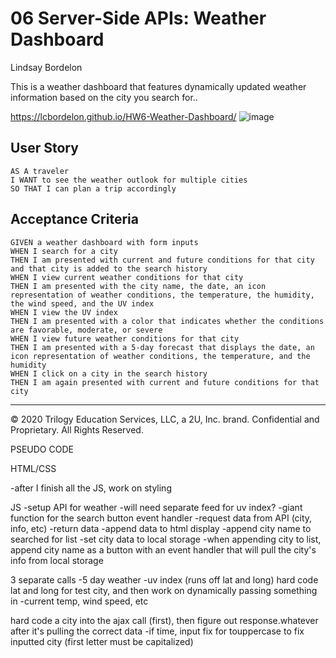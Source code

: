 # 06 Server-Side APIs: Weather Dashboard

Lindsay Bordelon

This is a weather dashboard that features dynamically updated weather information based on the city you search for..

https://lcbordelon.github.io/HW6-Weather-Dashboard/
![image](https://user-images.githubusercontent.com/71234155/98620096-da36f780-22c1-11eb-8646-4ead7d8be6bf.png)

## User Story

```
AS A traveler
I WANT to see the weather outlook for multiple cities
SO THAT I can plan a trip accordingly
```

## Acceptance Criteria

```
GIVEN a weather dashboard with form inputs
WHEN I search for a city
THEN I am presented with current and future conditions for that city and that city is added to the search history
WHEN I view current weather conditions for that city
THEN I am presented with the city name, the date, an icon representation of weather conditions, the temperature, the humidity, the wind speed, and the UV index
WHEN I view the UV index
THEN I am presented with a color that indicates whether the conditions are favorable, moderate, or severe
WHEN I view future weather conditions for that city
THEN I am presented with a 5-day forecast that displays the date, an icon representation of weather conditions, the temperature, and the humidity
WHEN I click on a city in the search history
THEN I am again presented with current and future conditions for that city
```

---

© 2020 Trilogy Education Services, LLC, a 2U, Inc. brand. Confidential and Proprietary. All Rights Reserved.

PSEUDO CODE

HTML/CSS

<!-- -arrange rows/cards correctly -->
<!-- -searched for cities will be appended, do I need a placeholder div? -->
<!-- -assign event handler to search button in html? -->

-after I finish all the JS, work on styling

JS
-setup API for weather
-will need separate feed for uv index?
-giant function for the search button event handler
-request data from API (city, info, etc)
-return data
-append data to html display
-append city name to searched for list
-set city data to local storage
-when appending city to list, append city name as a button with an event handler that will pull the city's info from local storage

3 separate calls
-5 day weather
-uv index (runs off lat and long) hard code lat and long for test city, and then work on dynamically passing something in
-current temp, wind speed, etc

hard code a city into the ajax call (first), then figure out response.whatever after it's pulling the correct data
-if time, input fix for touppercase to fix inputted city (first letter must be capitalized)
